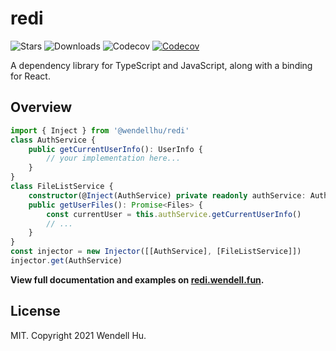 # redi

![Stars](https://badgen.net/github/stars/wendellhu95/redi)
![Downloads](https://badgen.net/npm/dt/@wendellhu/redi)
![Codecov](https://badgen.net/github/license/wendellhu95/redi)
[![Codecov](https://img.shields.io/codecov/c/github/wendellhu95/redi.svg)](https://codecov.io/gh/wendellhu95/redi)

A dependency library for TypeScript and JavaScript, along with a binding for React.

## Overview

```typescript
import { Inject } from '@wendellhu/redi'
class AuthService {
    public getCurrentUserInfo(): UserInfo {
        // your implementation here...
    }
}
class FileListService {
    constructor(@Inject(AuthService) private readonly authService: AuthService) {}
    public getUserFiles(): Promise<Files> {
        const currentUser = this.authService.getCurrentUserInfo()
        // ...
    }
}
const injector = new Injector([[AuthService], [FileListService]])
injector.get(AuthService)
```

**View full documentation and examples on [redi.wendell.fun](https://redi.wendell.fun/).**

## License

MIT. Copyright 2021 Wendell Hu.
